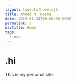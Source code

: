 ```yaml
---
layout: layouts/home.njk
title: Ahmed N. Hosna
date: 2019-01-24T00:00:00.000Z
permalink: /
navtitle: Home
tags:
  - nav
---
```

# .hi


This is my personal site.

